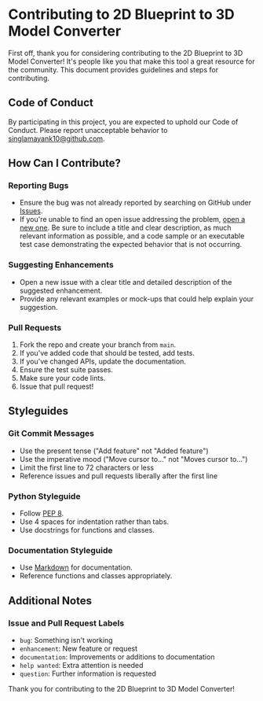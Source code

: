 # Contributing to 2D Blueprint to 3D Model Converter

First off, thank you for considering contributing to the 2D Blueprint to 3D Model Converter! It's people like you that make this tool a great resource for the community. This document provides guidelines and steps for contributing.

## Code of Conduct

By participating in this project, you are expected to uphold our Code of Conduct. Please report unacceptable behavior to [singlamayank10@github.com](mailto:singlamayank10@github.com).

## How Can I Contribute?

### Reporting Bugs

- Ensure the bug was not already reported by searching on GitHub under [Issues](https://github.com/mayanksingla910/2d-to-3d/issues).
- If you're unable to find an open issue addressing the problem, [open a new one](https://github.com/mayanksingla910/2d-to-3d/issues/new). Be sure to include a title and clear description, as much relevant information as possible, and a code sample or an executable test case demonstrating the expected behavior that is not occurring.

### Suggesting Enhancements

- Open a new issue with a clear title and detailed description of the suggested enhancement.
- Provide any relevant examples or mock-ups that could help explain your suggestion.

### Pull Requests

1. Fork the repo and create your branch from `main`.
2. If you've added code that should be tested, add tests.
3. If you've changed APIs, update the documentation.
4. Ensure the test suite passes.
5. Make sure your code lints.
6. Issue that pull request!

## Styleguides

### Git Commit Messages

- Use the present tense ("Add feature" not "Added feature")
- Use the imperative mood ("Move cursor to..." not "Moves cursor to...")
- Limit the first line to 72 characters or less
- Reference issues and pull requests liberally after the first line

### Python Styleguide

- Follow [PEP 8](https://www.python.org/dev/peps/pep-0008/).
- Use 4 spaces for indentation rather than tabs.
- Use docstrings for functions and classes.

### Documentation Styleguide

- Use [Markdown](https://daringfireball.net/projects/markdown/) for documentation.
- Reference functions and classes appropriately.

## Additional Notes

### Issue and Pull Request Labels

- `bug`: Something isn't working
- `enhancement`: New feature or request
- `documentation`: Improvements or additions to documentation
- `help wanted`: Extra attention is needed
- `question`: Further information is requested

Thank you for contributing to the 2D Blueprint to 3D Model Converter!
